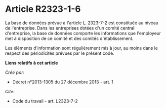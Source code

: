 # Article R2323-1-6

La base de données prévue à l'article L. 2323-7-2 est constituée au niveau de l'entreprise. Dans les entreprises dotées d'un
comité central d'entreprise, la base de données comporte les informations que l'employeur met à disposition de ce comité et
des comités d'établissement. 

Les éléments d'information sont régulièrement mis à jour, au moins dans le respect des périodicités prévues par le présent
code.

**Liens relatifs à cet article**

_Créé par_:

  - Décret n°2013-1305 du 27 décembre 2013 - art. 1

_Cite_:

  - Code du travail - art. L2323-7-2
